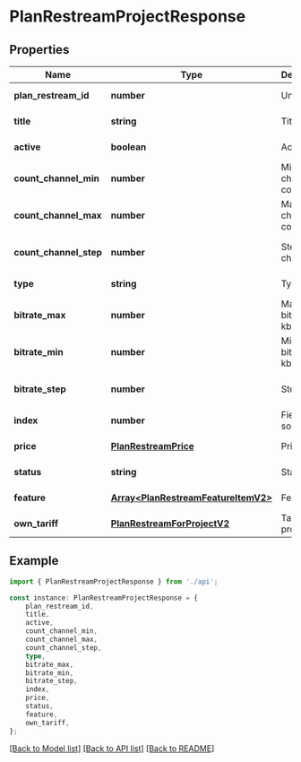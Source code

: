 # PlanRestreamProjectResponse


## Properties

Name | Type | Description | Notes
------------ | ------------- | ------------- | -------------
**plan_restream_id** | **number** | Unique ID | [default to undefined]
**title** | **string** | Title | [default to undefined]
**active** | **boolean** | Active | [default to undefined]
**count_channel_min** | **number** | Minimum channel count | [optional] [default to undefined]
**count_channel_max** | **number** | Maximum channel count | [default to undefined]
**count_channel_step** | **number** | Step channel | [optional] [default to undefined]
**type** | **string** | Type | [default to undefined]
**bitrate_max** | **number** | Maximum bitrate, kbps | [default to undefined]
**bitrate_min** | **number** | Minimum bitrate, kbps | [optional] [default to undefined]
**bitrate_step** | **number** | Step bitrate | [optional] [default to undefined]
**index** | **number** | Field for sort | [default to undefined]
**price** | [**PlanRestreamPrice**](PlanRestreamPrice.md) | Price | [default to undefined]
**status** | **string** | Status | [default to undefined]
**feature** | [**Array&lt;PlanRestreamFeatureItemV2&gt;**](PlanRestreamFeatureItemV2.md) | Features | [default to undefined]
**own_tariff** | [**PlanRestreamForProjectV2**](PlanRestreamForProjectV2.md) | Tariff project | [default to undefined]

## Example

```typescript
import { PlanRestreamProjectResponse } from './api';

const instance: PlanRestreamProjectResponse = {
    plan_restream_id,
    title,
    active,
    count_channel_min,
    count_channel_max,
    count_channel_step,
    type,
    bitrate_max,
    bitrate_min,
    bitrate_step,
    index,
    price,
    status,
    feature,
    own_tariff,
};
```

[[Back to Model list]](../README.md#documentation-for-models) [[Back to API list]](../README.md#documentation-for-api-endpoints) [[Back to README]](../README.md)
